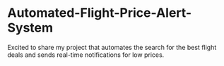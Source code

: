 # Automated-Flight-Price-Alert-System
Excited to share my project that automates the search for the best flight deals and sends real-time notifications for low prices.
